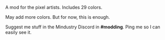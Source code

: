 A mod for the pixel artists. Includes 29 colors.

May add more colors. But for now, this is enough.

Suggest me stuff in the Mindustry Discord in **#modding**. Ping me so I can easily see it.
